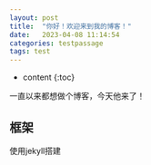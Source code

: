 ```yaml
---
layout: post
title:  "你好！欢迎来到我的博客！"
date:   2023-04-08 11:14:54
categories: testpassage
tags: test
---
```



* content
{:toc}

一直以来都想做个博客，今天他来了！




## 框架

使用jekyll搭建